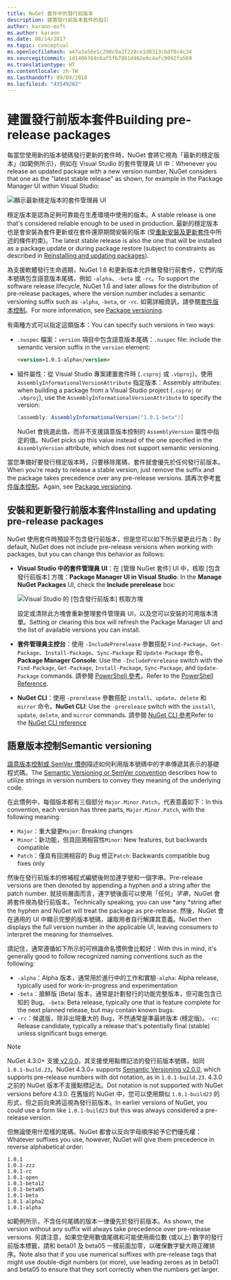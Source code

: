 ```yaml
---
title: NuGet 套件中的發行前版本
description: 建置發行前版本套件的指引
author: karann-msft
ms.author: karann
ms.date: 08/14/2017
ms.topic: conceptual
ms.openlocfilehash: a47a3a56e1c290c9a2f228ce1d0313cbdf0c4c34
ms.sourcegitcommit: 1d1406764c6af5fb7801d462e0c4afc9092fa569
ms.translationtype: HT
ms.contentlocale: zh-TW
ms.lasthandoff: 09/04/2018
ms.locfileid: "43549202"
---
```

# <a name="building-pre-release-packages"></a><span data-ttu-id="8e87b-103">建置發行前版本套件</span><span class="sxs-lookup"><span data-stu-id="8e87b-103">Building pre-release packages</span></span>

<span data-ttu-id="8e87b-104">每當您使用新的版本號碼發行更新的套件時，NuGet 會將它視為「最新的穩定版本」(如範例所示)，例如在 Visual Studio 的套件管理員 UI 中：</span><span class="sxs-lookup"><span data-stu-id="8e87b-104">Whenever you release an updated package with a new version number, NuGet considers that one as the "latest stable release" as shown, for example in the Package Manager UI within Visual Studio:</span></span>

![顯示最新穩定版本的套件管理員 UI](media/Prerelease_01-LatestStable.png)

<span data-ttu-id="8e87b-106">穩定版本是認為足夠可靠能在生產環境中使用的版本。</span><span class="sxs-lookup"><span data-stu-id="8e87b-106">A stable release is one that's considered reliable enough to be used in production.</span></span> <span data-ttu-id="8e87b-107">最新的穩定版本也是會安裝為套件更新或在套件還原期間安裝的版本 (受[重新安裝及更新套件](../consume-packages/reinstalling-and-updating-packages.md)中所述的條件約束)。</span><span class="sxs-lookup"><span data-stu-id="8e87b-107">The latest stable release is also the one that will be installed as a package update or during package restore (subject to constraints as described in [Reinstalling and updating packages](../consume-packages/reinstalling-and-updating-packages.md)).</span></span>

<span data-ttu-id="8e87b-108">為支援軟體發行生命週期，NuGet 1.6 和更新版本允許散發發行前套件，它們的版本號碼包含語意版本尾碼，例如 `-alpha`、`-beta` 或 `-rc`。</span><span class="sxs-lookup"><span data-stu-id="8e87b-108">To support the software release lifecycle, NuGet 1.6 and later allows for the distribution of pre-release packages, where the version number includes a semantic versioning suffix such as `-alpha`, `-beta`, or `-rc`.</span></span> <span data-ttu-id="8e87b-109">如需詳細資訊，請參閱[套件版本控制](../reference/package-versioning.md#pre-release-versions)。</span><span class="sxs-lookup"><span data-stu-id="8e87b-109">For more information, see [Package versioning](../reference/package-versioning.md#pre-release-versions).</span></span>

<span data-ttu-id="8e87b-110">有兩種方式可以指定這類版本：</span><span class="sxs-lookup"><span data-stu-id="8e87b-110">You can specify such versions in two ways:</span></span>

- <span data-ttu-id="8e87b-111">`.nuspec` 檔案：`version` 項目中包含語意版本尾碼：</span><span class="sxs-lookup"><span data-stu-id="8e87b-111">`.nuspec` file: include the semantic version suffix in the `version` element:</span></span>

    ```xml
    <version>1.0.1-alpha</version>
    ```

- <span data-ttu-id="8e87b-112">組件屬性：從 Visual Studio 專案建置套件時 (`.csproj` 或 `.vbproj`)，使用 `AssemblyInformationalVersionAttribute` 指定版本：</span><span class="sxs-lookup"><span data-stu-id="8e87b-112">Assembly attributes: when building a package from a Visual Studio project (`.csproj` or `.vbproj`), use the `AssemblyInformationalVersionAttribute` to specify the version:</span></span>

    ```cs
    [assembly: AssemblyInformationalVersion("1.0.1-beta")]
    ```

    <span data-ttu-id="8e87b-113">NuGet 會挑選此值，而非不支援語意版本控制的 `AssemblyVersion` 屬性中指定的值。</span><span class="sxs-lookup"><span data-stu-id="8e87b-113">NuGet picks up this value instead of the one specified in the `AssemblyVersion` attribute, which does not support semantic versioning.</span></span>

<span data-ttu-id="8e87b-114">當您準備好要發行穩定版本時，只要移除尾碼，套件就會優先於任何發行前版本。</span><span class="sxs-lookup"><span data-stu-id="8e87b-114">When you’re ready to release a stable version, just remove the suffix and the package takes precedence over any pre-release versions.</span></span> <span data-ttu-id="8e87b-115">請再次參考[套件版本控制](../reference/package-versioning.md#pre-release-versions)。</span><span class="sxs-lookup"><span data-stu-id="8e87b-115">Again, see [Package versioning](../reference/package-versioning.md#pre-release-versions).</span></span>

## <a name="installing-and-updating-pre-release-packages"></a><span data-ttu-id="8e87b-116">安裝和更新發行前版本套件</span><span class="sxs-lookup"><span data-stu-id="8e87b-116">Installing and updating pre-release packages</span></span>

<span data-ttu-id="8e87b-117">NuGet 使用套件時預設不包含發行前版本，但是您可以如下所示變更此行為：</span><span class="sxs-lookup"><span data-stu-id="8e87b-117">By default, NuGet does not include pre-release versions when working with packages, but you can change this behavior as follows:</span></span>

- <span data-ttu-id="8e87b-118">**Visual Studio 中的套件管理員 UI**：在 [管理 NuGet 套件] UI 中，核取 [包含發行前版本] 方塊：</span><span class="sxs-lookup"><span data-stu-id="8e87b-118">**Package Manager UI in Visual Studio**: In the **Manage NuGet Packages** UI, check the **Include prerelease** box:</span></span>

    ![Visual Studio 的 [包含發行前版本] 核取方塊](media/Prerelease_02-CheckPrerelease.png)

    <span data-ttu-id="8e87b-120">設定或清除此方塊會重新整理套件管理員 UI，以及您可以安裝的可用版本清單。</span><span class="sxs-lookup"><span data-stu-id="8e87b-120">Setting or clearing this box will refresh the Package Manager UI and the list of available versions you can install.</span></span>

- <span data-ttu-id="8e87b-121">**套件管理員主控台**：使用 `-IncludePrerelease` 參數搭配 `Find-Package`、`Get-Package`、`Install-Package`、`Sync-Package` 和 `Update-Package` 命令。</span><span class="sxs-lookup"><span data-stu-id="8e87b-121">**Package Manager Console**: Use the `-IncludePrerelease` switch with the `Find-Package`, `Get-Package`, `Install-Package`, `Sync-Package`, and `Update-Package` commands.</span></span> <span data-ttu-id="8e87b-122">請參閱 [PowerShell 參考](../tools/powershell-reference.md)。</span><span class="sxs-lookup"><span data-stu-id="8e87b-122">Refer to the [PowerShell Reference](../tools/powershell-reference.md).</span></span>

- <span data-ttu-id="8e87b-123">**NuGet CLI**：使用 `-prerelease` 參數搭配 `install`、`update`、`delete` 和 `mirror` 命令。</span><span class="sxs-lookup"><span data-stu-id="8e87b-123">**NuGet CLI**: Use the `-prerelease` switch with the `install`, `update`, `delete`, and `mirror` commands.</span></span> <span data-ttu-id="8e87b-124">請參閱 [NuGet CLI 參考](../tools/nuget-exe-cli-reference.md)</span><span class="sxs-lookup"><span data-stu-id="8e87b-124">Refer to the [NuGet CLI reference](../tools/nuget-exe-cli-reference.md)</span></span>

## <a name="semantic-versioning"></a><span data-ttu-id="8e87b-125">語意版本控制</span><span class="sxs-lookup"><span data-stu-id="8e87b-125">Semantic versioning</span></span>

<span data-ttu-id="8e87b-126">[語意版本控制或 SemVer 慣例](http://semver.org/spec/v1.0.0.html)描述如何利用版本號碼中的字串傳遞其表示的基礎程式碼。</span><span class="sxs-lookup"><span data-stu-id="8e87b-126">The [Semantic Versioning or SemVer convention](http://semver.org/spec/v1.0.0.html) describes how to utilize strings in version numbers to convey they meaning of the underlying code.</span></span>

<span data-ttu-id="8e87b-127">在此慣例中，每個版本都有三個部分 `Major.Minor.Patch`，代表意義如下：</span><span class="sxs-lookup"><span data-stu-id="8e87b-127">In this convention, each version has three parts, `Major.Minor.Patch`, with the following meaning:</span></span>

- <span data-ttu-id="8e87b-128">`Major`：重大變更</span><span class="sxs-lookup"><span data-stu-id="8e87b-128">`Major`: Breaking changes</span></span>
- <span data-ttu-id="8e87b-129">`Minor`：新功能，但具回溯相容性</span><span class="sxs-lookup"><span data-stu-id="8e87b-129">`Minor`: New features, but backwards compatible</span></span>
- <span data-ttu-id="8e87b-130">`Patch`：僅具有回溯相容的 Bug 修正</span><span class="sxs-lookup"><span data-stu-id="8e87b-130">`Patch`: Backwards compatible bug fixes only</span></span>

<span data-ttu-id="8e87b-131">然後在發行前版本的修補程式編號後附加連字號和一個字串。</span><span class="sxs-lookup"><span data-stu-id="8e87b-131">Pre-release versions are then denoted by appending a hyphen and a string after the patch number.</span></span> <span data-ttu-id="8e87b-132">就技術層面而言，連字號後面可以使用「任何」*字串*，NuGet 會將套件視為發行前版本。</span><span class="sxs-lookup"><span data-stu-id="8e87b-132">Technically speaking, you can use \*any \*string after the hyphen and NuGet will treat the package as pre-release.</span></span> <span data-ttu-id="8e87b-133">然後，NuGet 會在適用的 UI 中顯示完整的版本號碼，讓取用者自行解譯其意義。</span><span class="sxs-lookup"><span data-stu-id="8e87b-133">NuGet then displays the full version number in the applicable UI, leaving consumers to interpret the meaning for themselves.</span></span>

<span data-ttu-id="8e87b-134">請記住，通常遵循如下所示的可辨識命名慣例會比較好：</span><span class="sxs-lookup"><span data-stu-id="8e87b-134">With this in mind, it's generally good to follow recognized naming conventions such as the following:</span></span>

- <span data-ttu-id="8e87b-135">`-alpha`：Alpha 版本，通常用於進行中的工作和實驗</span><span class="sxs-lookup"><span data-stu-id="8e87b-135">`-alpha`: Alpha release, typically used for work-in-progress and experimentation</span></span>
- <span data-ttu-id="8e87b-136">`-beta`：搶鮮版 (Beta) 版本，通常是計劃發行的功能完整版本，但可能包含已知的 Bug。</span><span class="sxs-lookup"><span data-stu-id="8e87b-136">`-beta`: Beta release, typically one that is feature complete for the next planned release, but may contain known bugs.</span></span>
- <span data-ttu-id="8e87b-137">`-rc`：候選版，除非出現重大的 Bug，不然通常是準最終版本 (穩定版)。</span><span class="sxs-lookup"><span data-stu-id="8e87b-137">`-rc`: Release candidate, typically a release that's potentially final (stable) unless significant bugs emerge.</span></span>

> [!Note]
> <span data-ttu-id="8e87b-138">NuGet 4.3.0+ 支援[ v2.0.0](http://semver.org/spec/v2.0.0.html)，其支援使用點標記法的發行前版本號碼，如同 `1.0.1-build.23`。</span><span class="sxs-lookup"><span data-stu-id="8e87b-138">NuGet 4.3.0+ supports [Semantic Versioning v2.0.0](http://semver.org/spec/v2.0.0.html), which supports pre-release numbers with dot notation, as in `1.0.1-build.23`.</span></span> <span data-ttu-id="8e87b-139">4.3.0 之前的 NuGet 版本不支援點標記法。</span><span class="sxs-lookup"><span data-stu-id="8e87b-139">Dot notation is not supported with NuGet versions before 4.3.0.</span></span> <span data-ttu-id="8e87b-140">在舊版的 NuGet 中，您可以使用類似 `1.0.1-build23` 的形式，但之前向來將這視為發行前版本。</span><span class="sxs-lookup"><span data-stu-id="8e87b-140">In earlier versions of NuGet, you could use a form like `1.0.1-build23` but this was always considered a pre-release version.</span></span>

<span data-ttu-id="8e87b-141">但無論使用什麼樣的尾碼，NuGet 都會以反向字母順序給予它們優先權：</span><span class="sxs-lookup"><span data-stu-id="8e87b-141">Whatever suffixes you use, however, NuGet will give them precedence in reverse alphabetical order:</span></span>

    1.0.1
    1.0.1-zzz
    1.0.1-rc
    1.0.1-open
    1.0.1-beta12
    1.0.1-beta05
    1.0.1-beta
    1.0.1-alpha2
    1.0.1-alpha

<span data-ttu-id="8e87b-142">如範例所示，不含任何尾碼的版本一律優先於發行前版本。</span><span class="sxs-lookup"><span data-stu-id="8e87b-142">As shown, the version without any suffix will always take precedence over pre-release versions.</span></span> <span data-ttu-id="8e87b-143">另請注意，如果您使用數值尾碼和可能使用兩位數 (或以上) 數字的發行前版本標籤，請和 beta01 及 beta05 一樣前面加零，以確保數字變大時正確排序。</span><span class="sxs-lookup"><span data-stu-id="8e87b-143">Note also that if you use numerical suffixes with pre-release tags that might use double-digit numbers (or more), use leading zeroes as in beta01 and beta05 to ensure that they sort correctly when the numbers get larger.</span></span>
